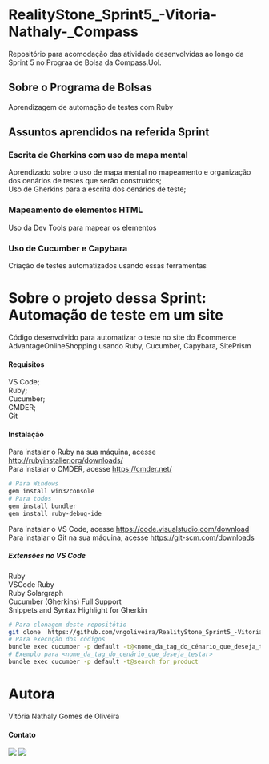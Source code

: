 # RealityStone_Sprint5_-Vitoria-Nathaly-_Compass
Repositório para acomodação das atividade desenvolvidas ao longo da Sprint 5 no Prograa de Bolsa da Compass.Uol.
## Sobre o Programa de Bolsas
Aprendizagem de automação de testes com Ruby
## Assuntos aprendidos na referida Sprint
### Escrita de Gherkins com uso de mapa mental
Aprendizado sobre o uso de mapa mental no mapeamento e organização dos cenários de testes que serão construídos; <br />
Uso de Gherkins para a escrita dos cenários de teste;
### Mapeamento de elementos HTML
Uso da Dev Tools para mapear os elementos 
### Uso de Cucumber e Capybara
Criação de testes automatizados usando essas ferramentas 
# Sobre o projeto dessa Sprint: Automação de teste em um site
Código desenvolvido para automatizar o teste no site do Ecommerce AdvantageOnlineShopping usando Ruby, Cucumber, Capybara, SitePrism
#### Requisitos
VS Code; <br />
Ruby; <br />
Cucumber; <br />
CMDER; <br />
Git
#### Instalação
Para instalar o Ruby na sua máquina, acesse http://rubyinstaller.org/downloads/ <br />
Para instalar o CMDER, acesse https://cmder.net/
```bash
# Para Windows
gem install win32console
# Para todos
gem install bundler
gem install ruby-debug-ide
```
Para instalar o VS Code, acesse https://code.visualstudio.com/download <br />
Para instalar o Git na sua máquina, acesse https://git-scm.com/downloads
##### Extensões no VS Code
Ruby <br />
VSCode Ruby <br />
Ruby Solargraph <br />
Cucumber (Gherkins) Full Support <br />
Snippets and Syntax Highlight for Gherkin
```bash
# Para clonagem deste repositótio
git clone  https://github.com/vngoliveira/RealityStone_Sprint5_-Vitoria-Nathaly-_Compass.git
# Para execução dos códigos
bundle exec cucumber -p default -t@<nome_da_tag_do_cénario_que_deseja_testar>
# Exemplo para <nome_da_tag_do_cenário_que_deseja_testar>
bundle exec cucumber -p default -t@search_for_product
```
# Autora
Vitória Nathaly Gomes de Oliveira
#### Contato
<a href="https://www.linkedin.com/in/vit%C3%B3ria-nathaly-gomes-de-oliveira/" target="_blank"><img src="https://img.shields.io/badge/-LinkedIn-%230077B5?style=for-the-badge&logo=linkedin&logoColor=white" target="_blank"></a>
<a href="mailto:vitorianathaly.gomes@gmail.com" target="_blank"><img src="https://img.shields.io/badge/Gmail-D14836?style=for-the-badge&logo=gmail&logoColor=white" target="_blank"></a>
